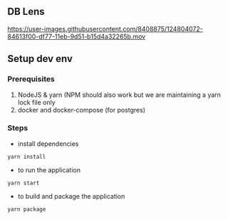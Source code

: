 ## DB Lens


https://user-images.githubusercontent.com/8408875/124804072-84613f00-df77-11eb-9d51-b15d4a32265b.mov


## Setup dev env

### Prerequisites

1. NodeJS & yarn (NPM should also work but we are maintaining a yarn lock file only
2. docker and docker-compose (for postgres)

### Steps
* install dependencies

`yarn install`
* to run the application

`yarn start`
* to build and package the application

`yarn package`
